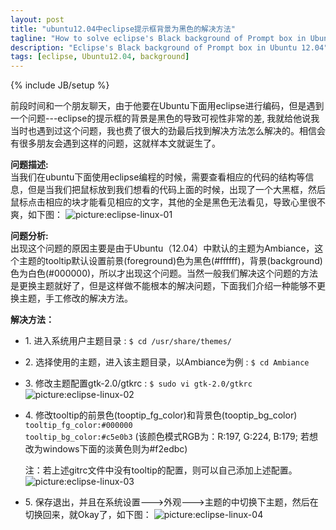 ```yaml
---
layout: post
title: "ubuntu12.04中eclipse提示框背景为黑色的解决方法"
tagline: "How to solve eclipse's Black background of Prompt box in Ubuntu 12.04"
description: "Eclipse's Black background of Prompt box in Ubuntu 12.04"
tags: [eclipse, Ubuntu12.04, background]
---
```

{% include JB/setup %}

前段时间和一个朋友聊天，由于他要在Ubuntu下面用eclipse进行编码，但是遇到一个问题---eclipse的提示框的背景是黑色的导致可视性非常的差, 我就给他说我当时也遇到过这个问题，我也费了很大的劲最后找到解决方法怎么解决的。相信会有很多朋友会遇到这样的问题，这就样本文就诞生了。

**问题描述:**  
当我们在ubuntu下面使用eclipse编程的时候，需要查看相应的代码的结构等信息，但是当我们把鼠标放到我们想看的代码上面的时候，出现了一个大黑框，然后鼠标点击相应的块才能看见相应的文字，其他的全是黑色无法看见，导致心里很不爽，如下图：
![picture:eclipse-linux-01][1]  

**问题分析:**  
出现这个问题的原因主要是由于Ubuntu（12.04）中默认的主题为Ambiance，这个主题的tooltip默认设置前景(foreground)色为黑色(#ffffff)，背景(background)色为白色(#000000)，所以才出现这个问题。当然一般我们解决这个问题的方法是更换主题就好了，但是这样做不能根本的解决问题，下面我们介绍一种能够不更换主题，手工修改的解决方法。 

**解决方法：**  

- 1\. 进入系统用户主题目录
    : `$ cd /usr/share/themes/`

- 2\. 选择使用的主题，进入该主题目录，以Ambiance为例
    : `$ cd Ambiance`

- 3\. 修改主题配置gtk-2.0/gtkrc
    : `$ sudo vi gtk-2.0/gtkrc`
    ![picture:eclipse-linux-02][2]

- 4\. 修改tooltip的前景色(tooptip_fg_color)和背景色(tooptip_bg_color)  
    `tooltip_fg_color:#000000`  
    `tooltip_bg_color:#c5e0b3` (该颜色模式RGB为：R:197, G:224, B:179; 若想改为windows下面的淡黄色则为#f2edbc)

    注：若上述gitrc文件中没有tooltip的配置，则可以自己添加上述配置。
    ![picture:eclipse-linux-03][3]


- 5\. 保存退出，并且在系统设置--->外观--->主题的中切换下主题，然后在切换回来，就Okay了，如下图：
    ![picture:eclipse-linux-04][4]

[1]:http://imagle.github.io/static/img/eclipse-linux-01.png 
[2]:http://imagle.github.io/static/img/eclipse-linux-02.png
[3]:http://imagle.github.io/static/img/eclipse-linux-03.png
[4]:http://imagle.github.io/static/img/eclipse-linux-04.png
